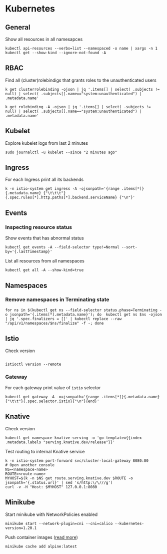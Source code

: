 # Kubernetes

## General

Show all resources in all namesapces

```
kubectl api-resources --verbs=list --namespaced -o name | xargs -n 1 kubectl get --show-kind --ignore-not-found -A
```

## RBAC

Find all (cluster)rolebindigs that grants roles to the unauthenticated users

```
k get clusterrolebinding -ojson | jq '.items[] | select( .subjects != null) | select( .subjects[].name=="system:unauthenticated") | .metadata.name'
```

```
k get rolebinding -A -ojson | jq '.items[] | select( .subjects != null) | select( .subjects[].name=="system:unauthenticated") | .metadata.name'
```

## Kubelet

Explore kubelet logs from last 2 minutes

```
sudo journalctl -u kubelet --since "2 minutes ago"
```

## Ingress

For each Ingress print all its backends

```
k -n istio-system get ingress -A -ojsonpath='{range .items[*]}{.metadata.name} {"\t\t\t"} {.spec.rules[*].http.paths[*].backend.serviceName} {"\n"}'
```



## Events

### Inspecting resource status

Show events that has abnormal status

```
kubectl get events -A --field-selector type!=Normal --sort-by='{.lastTimestamp}'
```

List all resources from all namespaces

```
kubectl get all -A --show-kind=true
```

## Namespaces

### Remove namespaces in Terminating state

```
for ns in $(kubectl get ns --field-selector status.phase=Terminating -o jsonpath='{.items[*].metadata.name}'); do  kubectl get ns $ns -ojson | jq '.spec.finalizers = []' | kubectl replace --raw "/api/v1/namespaces/$ns/finalize" -f -; done
```



## Istio

Check version

```

istioctl version --remote
```

### Gateway

For each gateway print value of `istio` selector

```
kubectl get gateway -A -o=jsonpath='{range .items[*]}{.metadata.name}{"\t\t"}{.spec.selector.istio}{"\n"}{end}'
```



## Knative&#x20;



Check version

```
kubectl get namespace knative-serving -o 'go-template={{index .metadata.labels "serving.knative.dev/release"}}'
```

Test routing to internal Knative service

```
k -n istio-system port-forward svc/cluster-local-gateway 8080:80
# Open another console
NS=<namespace-name>
ROUTE=<route-name>
MYHOST=$(k -n $NS get route.serving.knative.dev $ROUTE -o jsonpath='{.status.url}' | sed 's/http:\/\///g')
curl -v -H "Host: $MYHOST" 127.0.0.1:8080
```

## Minikube

Start minikube with NetworkPolicies enabled

```
minikube start --network-plugin=cni --cni=calico --kubernetes-version=1.20.1
```

Push container images ([read more](https://minikube.sigs.k8s.io/docs/handbook/pushing/#2-push-images-using-cache-command))

```
minikube cache add alpine:latest
```



